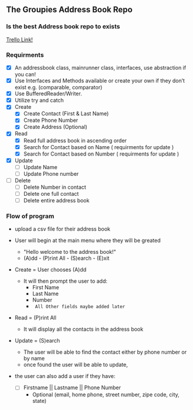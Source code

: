 ## The Groupies Address Book Repo
### Is the best Address book repo to exists

[Trello Link!](https://trello.com/b/I2Z0Qqij/thegroupez-addressbook)

### Requirments
- [x] An addressbook class, mainrunner class, interfaces, use abstraction if you can!
- [x] Use Interfaces and Methods available or create your own if they don’t exist e.g. (comparable, comparator)
- [x] Use BufferedReader/Writer.
- [x] Utilize try and catch
- [x] Create
    - [x] Create Contact (First & Last Name)
    - [x] Create Phone Number 
    - [x] Create Address (Optional)
- [x] Read
    - [x] Read full address book in ascending order
    - [x] Search for Contact based on Name ( requirments for update )
    - [x] Search for Contact based on Number ( requirments for update )
- [x] Update
    - [ ] Update Name
    - [ ] Update Phone number
- [ ] Delete
    - [ ] Delete Number in contact
    - [ ] Delete one full contact
    - [ ] Delete entire address book
    
### Flow of program
* upload a csv file for their address book
* User will begin at the main menu where they will be greated
  - "Hello welcome to the address book!"
   - (A)dd - (P)rint All - (S)earch - (E)xit
* Create = User chooses (A)dd
  - It will then prompt the user to add:
    - First Name
    - Last Name
    - Number
     - ` All Other fields maybe added later`
* Read = (P)rint All
  - It will display all the contacts in the address book
* Update = (S)earch
  - The user will be able to find the contact either by phone number or by name
  - once found the user will be able to update,
  
* the user can also add a user if they have:
  - [ ] Firstname || Lastname || Phone Number
    * Optional (email, home phone, street number,
      zipe code, city, state)
  
    